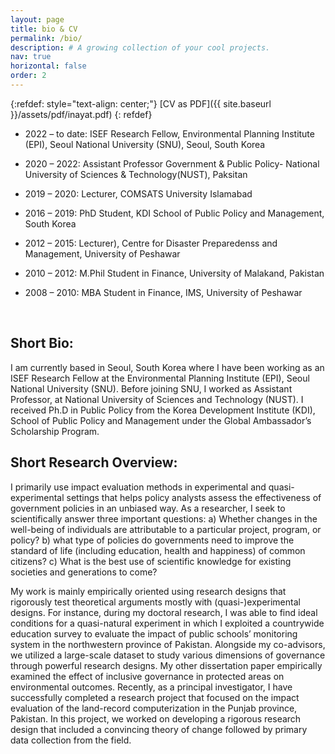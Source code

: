 ```yaml
---
layout: page
title: bio & CV
permalink: /bio/
description: # A growing collection of your cool projects.
nav: true
horizontal: false
order: 2
---
```


{:refdef: style="text-align: center;"}
[CV as PDF]({{ site.baseurl }}/assets/pdf/inayat.pdf) 
{: refdef}
&nbsp;

*	2022 – to date: ISEF Research Fellow, Environmental Planning Institute (EPI), Seoul National University (SNU), Seoul, South Korea
*	2020 – 2022: Assistant Professor Government & Public Policy- National University of Sciences & Technology(NUST), Paksitan
*	2019 – 2020: Lecturer, COMSATS University Islamabad

*	2016 – 2019: PhD Student, KDI School of Public Policy and Management, South Korea
*	2012 – 2015: Lecturer), Centre for Disaster Preparedenss and Management, University of Peshawar
*	2010 – 2012: M.Phil Student in Finance, University of Malakand, Pakistan
*	2008 – 2010: MBA Student in Finance, IMS, University of Peshawar




&nbsp;

## Short Bio:

I am currently based in Seoul, South Korea where I have been working as an ISEF Research Fellow at the Environmental Planning Institute (EPI), Seoul National University (SNU). Before joining SNU, I worked as Assistant Professor, at National University of Sciences and Technology (NUST). I received Ph.D in Public Policy from the Korea Development Institute (KDI), School of Public Policy and Management under the Global Ambassador’s Scholarship Program.

## Short Research Overview:
I primarily use impact evaluation methods in experimental and quasi-experimental settings that helps policy analysts assess the effectiveness of government policies in an unbiased way. As a researcher, I seek to scientifically answer three important questions: a) Whether changes in the well-being of individuals are attributable to a particular project, program, or policy? b) what type of policies do governments need to improve the standard of life (including education, health and happiness) of common citizens? c) What is the best use of scientific knowledge for existing societies and generations to come?

My work is mainly empirically oriented using research designs that rigorously test theoretical arguments mostly with (quasi-)experimental designs. For instance, during my doctoral research, I was able to find ideal conditions for a quasi-natural experiment in which I exploited a countrywide education survey to evaluate the impact of public schools’ monitoring system in the northwestern province of Pakistan. Alongside my co-advisors, we utilized a large-scale dataset to study various dimensions of governance through powerful research designs. My other dissertation paper empirically examined the effect of inclusive governance in protected areas on environmental outcomes. Recently, as a principal investigator, I have successfully completed a research project that focused on the impact evaluation of the land-record computerization in the Punjab province, Pakistan. In this project, we worked on developing a rigorous research design that included a convincing theory of change followed by primary data collection from the field.



